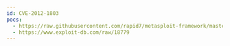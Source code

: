 ```yaml
---
id: CVE-2012-1803
pocs:
  - https://raw.githubusercontent.com/rapid7/metasploit-framework/master/modules/auxiliary/scanner/telnet/telnet_ruggedcom.rb
  - https://www.exploit-db.com/raw/18779
---
```

